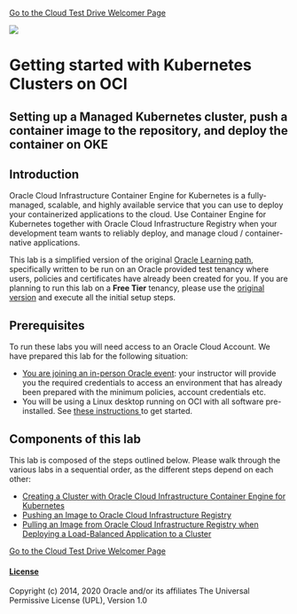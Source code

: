 [Go to the Cloud Test Drive Welcomer Page](../../readme.md)

![](../../common/images/customer.logo2.png)

# Getting started with Kubernetes Clusters on OCI

## Setting up a Managed Kubernetes cluster, push a container image to the repository, and deploy the container on OKE

## Introduction

Oracle Cloud Infrastructure Container Engine for Kubernetes is a fully-managed, scalable, and highly available service that you can use to deploy your containerized applications to the cloud. Use Container Engine for Kubernetes together with Oracle Cloud Infrastructure Registry when your development team wants to reliably deploy, and manage cloud / container-native applications.

This lab is a simplified version of the original [Oracle Learning path](https://apexapps.oracle.com/pls/apex/f?p=44785:50:15890561538718:::50:P50_COURSE_ID,P50_EVENT_ID:256,5935), specifically written to be run on an Oracle provided test tenancy where users, policies and certificates have already been created for you.  If you are planning to run this lab on a **Free Tier** tenancy, please use the [original version](https://apexapps.oracle.com/pls/apex/f?p=44785:50:15890561538718:::50:P50_COURSE_ID,P50_EVENT_ID:256,5935) and execute all the initial setup steps.

## Prerequisites

To run these labs you will need access to an Oracle Cloud Account.  We have prepared this lab for the following situation: 

- <u>You are joining an in-person Oracle event</u>: your instructor will provide you the required credentials to access an environment that has already been prepared with the minimum policies, account credentials etc.  
- You will be using a Linux desktop running on OCI with all software pre-installed.  See [these instructions ](../helidon-k8s/ManualSetup/CreateClientVm.md)to get started.

## Components of this lab

This lab is composed of the steps outlined below.  Please walk through the various labs in a sequential order, as the different steps depend on each other:

- [Creating a Cluster with Oracle Cloud Infrastructure Container Engine for Kubernetes](createcluster.md)
- [Pushing an Image to Oracle Cloud Infrastructure Registry](uploadimage.md)
- [Pulling an Image from Oracle Cloud Infrastructure Registry when Deploying a Load-Balanced Application to a Cluster](runcontainer.md)



[Go to the Cloud Test Drive Welcomer Page](../../readme.md)



#### [License](../../LICENSE)

Copyright (c) 2014, 2020 Oracle and/or its affiliates
The Universal Permissive License (UPL), Version 1.0